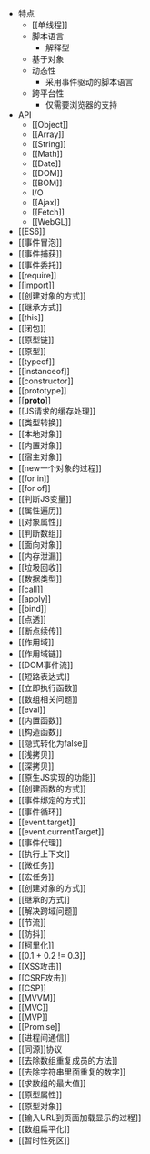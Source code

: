- 特点
	- [[单线程]]
	- 脚本语言
		- 解释型
	- 基于对象
	- 动态性
		- 采用事件驱动的脚本语言
	- 跨平台性
		- 仅需要浏览器的支持
-  API
	- [[Object]]
	- [[Array]]
	- [[String]]
	- [[Math]]
	- [[Date]]
	- [[DOM]]
	- [[BOM]]
	- I/O
	- [[Ajax]]
	- [[Fetch]]
	- [[WebGL]]
- [[ES6]]
- [[事件冒泡]]
- [[事件捕获]]
- [[事件委托]]
- [[require]]
- [[import]]
- [[创建对象的方式]]
- [[继承方式]]
- [[this]]
- [[闭包]]
- [[原型链]]
- [[原型]]
- [[typeof]]
- [[instanceof]]
- [[constructor]]
- [[prototype]]
- [[__proto__]]
- [[JS请求的缓存处理]]
- [[类型转换]]
- [[本地对象]]
- [[内置对象]]
- [[宿主对象]]
- [[new一个对象的过程]]
- [[for in]]
- [[for of]]
- [[判断JS变量]]
- [[属性遍历]]
- [[对象属性]]
- [[判断数组]]
- [[面向对象]]
- [[内存泄漏]]
- [[垃圾回收]]
- [[数据类型]]
- [[call]]
- [[apply]]
- [[bind]]
- [[点透]]
- [[断点续传]]
- [[作用域]]
- [[作用域链]]
- [[DOM事件流]]
- [[短路表达式]]
- [[立即执行函数]]
- [[数组相关问题]]
- [[eval]]
- [[内置函数]]
- [[构造函数]]
- [[隐式转化为false]]
- [[浅拷贝]]
- [[深拷贝]]
- [[原生JS实现的功能]]
- [[创建函数的方式]]
- [[事件绑定的方式]]
- [[事件循环]]
- [[event.target]]
- [[event.currentTarget]]
- [[事件代理]]
- [[执行上下文]]
- [[微任务]]
- [[宏任务]]
- [[创建对象的方式]]
- [[继承的方式]]
- [[解决跨域问题]]
- [[节流]]
- [[防抖]]
- [[柯里化]]
- [[0.1 + 0.2 != 0.3]]
- [[XSS攻击]]
- [[CSRF攻击]]
- [[CSP]]
- [[MVVM]]
- [[MVC]]
- [[MVP]]
- [[Promise]]
- [[进程间通信]]
- [[同源]]协议
- [[去除数组重复成员的方法]]
- [[去除字符串里面重复的数字]]
- [[求数组的最大值]]
- [[原型属性]]
- [[原型对象]]
- [[输入URL到页面加载显示的过程]]
- [[数组扁平化]]
- [[暂时性死区]]